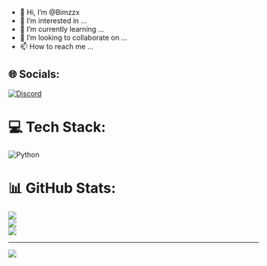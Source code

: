 - 👋 Hi, I’m @Bimzzx
- 👀 I’m interested in ...
- 🌱 I’m currently learning ...
- 💞️ I’m looking to collaborate on ...
- 📫 How to reach me ...

## 🌐 Socials:
[![Discord](https://img.shields.io/badge/Discord-%237289DA.svg?logo=discord&logoColor=white)](https://discord.gg/qCxgKnaufy) 

# 💻 Tech Stack:
![Python](https://img.shields.io/badge/python-3670A0?style=for-the-badge&logo=python&logoColor=ffdd54)
# 📊 GitHub Stats:
![](https://github-readme-stats.vercel.app/api?username=Bimzzx&theme=dracula&hide_border=false&include_all_commits=false&count_private=false)<br/>
![](https://github-readme-streak-stats.herokuapp.com/?user=Bimzzx&theme=dracula&hide_border=false)<br/>
![](https://github-readme-stats.vercel.app/api/top-langs/?username=Bimzzx&theme=dracula&hide_border=false&include_all_commits=false&count_private=false&layout=compact)

---
[![](https://visitcount.itsvg.in/api?id=Bimzzx&icon=0&color=0)](https://visitcount.itsvg.in)
